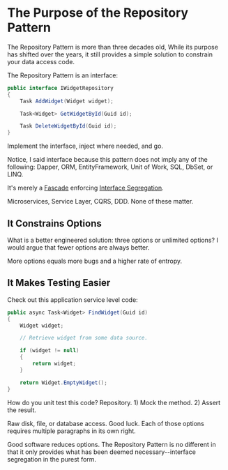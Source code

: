 # The Purpose of the Repository Pattern

The Repository Pattern is more than three decades old, While its purpose has shifted over the years, it still provides a simple solution to constrain your data access code.

The Repository Pattern is an interface:

```csharp
public interface IWidgetRepository
{
    Task AddWidget(Widget widget);

    Task<Widget> GetWidgetById(Guid id);

    Task DeleteWidgetById(Guid id);
}
```

Implement the interface, inject where needed, and go.

Notice, I said interface because this pattern does not imply any of the following: Dapper, ORM, EntityFramework, Unit of Work, SQL, DbSet, or LINQ.

It's merely a [Fascade](https://en.wikipedia.org/wiki/Facade_pattern) enforcing [Interface Segregation](https://en.wikipedia.org/wiki/Interface_segregation_principle).

Microservices, Service Layer, CQRS, DDD. None of these matter.

## It Constrains Options

What is a better engineered solution: three options or unlimited options? I would argue that fewer options are always better.

More options equals more bugs and a higher rate of entropy.

## It Makes Testing Easier

Check out this application service level code:

```csharp
public async Task<Widget> FindWidget(Guid id)
{
    Widget widget;

    // Retrieve widget from some data source.

    if (widget != null)
    {
        return widget;
    }

    return Widget.EmptyWidget();
}
```

How do you unit test this code? Repository. 1) Mock the method. 2) Assert the result.

Raw disk, file, or database access. Good luck. Each of those options requires multiple paragraphs in its own right.

Good software reduces options. The Repository Pattern is no different in that it only provides what has been deemed necessary--interface segregation in the purest form.
